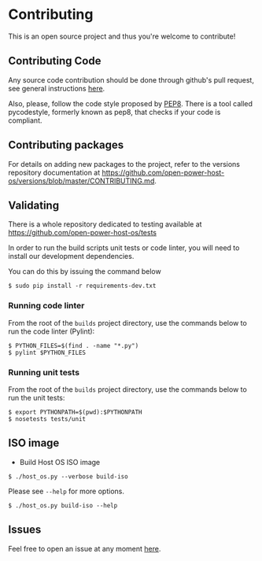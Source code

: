 # Contributing

This is an open source project and thus you're welcome to contribute!

## Contributing Code

Any source code contribution should be done through github's pull request, see
general instructions [here](https://guides.github.com/activities/contributing-to-open-source/#contributing).

Also, please, follow the code style proposed by [PEP8](https://www.python.org/dev/peps/pep-0008/). There is a tool called pycodestyle, formerly known as pep8, that checks if your code is compliant.

## Contributing packages

For details on adding new packages to the project, refer to the versions repository documentation at https://github.com/open-power-host-os/versions/blob/master/CONTRIBUTING.md.

## Validating

There is a whole repository dedicated to testing available at
https://github.com/open-power-host-os/tests

In order to run the build scripts unit tests or code linter, you will need to
install our development dependencies.

You can do this by issuing the command below

```
$ sudo pip install -r requirements-dev.txt
```

### Running code linter

From the root of the `builds` project directory, use the commands below to run
the code linter (Pylint):

```
$ PYTHON_FILES=$(find . -name "*.py")
$ pylint $PYTHON_FILES
```

### Running unit tests

From the root of the `builds` project directory, use the commands below to run
the unit tests:

```
$ export PYTHONPATH=$(pwd):$PYTHONPATH
$ nosetests tests/unit
```

## ISO image

* Build Host OS ISO image

```
$ ./host_os.py --verbose build-iso
```

Please see `--help` for more options.

```
$ ./host_os.py build-iso --help
```

## Issues

Feel free to open an issue at any moment [here](https://github.com/open-power-host-os/builds/issues).

